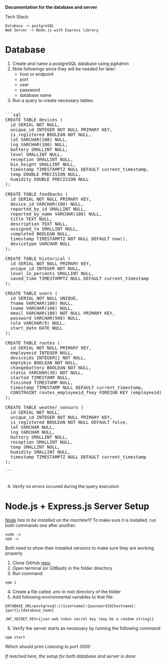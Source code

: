 **Documentation for the database and server**

Tech Stack:

```
Database -> postgreSQL
Web Server -> Node.js with Express library
```

# Database

1. Create and name a postgreSQL database using pgAdmin
2. Note followings since they will be needed for later:
   - host or endpoint
   - port
   - user
   - password
   - database name
3. Run a query to create necessary tables:
<pre>

```sql
CREATE TABLE devices (
  id SERIAL NOT NULL,
  unique_id INTEGER NOT NULL PRIMARY KEY,
  is_registered BOOLEAN NOT NULL,
  lat VARCHAR(100) NULL,
  lng VARCHAR(100) NULL,
  battery SMALLINT NULL,
  level SMALLINT NULL,
  reception SMALLINT NULL,
  bin_height SMALLINT NULL,
  timestamp TIMESTAMPTZ NULL DEFAULT current_timestamp,
  temp DOUBLE PRECISION NULL,
  humidity DOUBLE PRECISION NULL
);

CREATE TABLE feedbacks (
  id SERIAL NOT NULL PRIMARY KEY,
  device_id VARCHAR(100) NULL,
  reported_by_id SMALLINT NULL,
  reported_by_name VARCHAR(100) NULL,
  title TEXT NULL,
  description TEXT NULL,
  assigned_to SMALLINT NULL,
  completed BOOLEAN NULL,
  timestamp TIMESTAMPTZ NOT NULL DEFAULT now(),
  devicetype VARCHAR NULL
);

CREATE TABLE historical (
  id SERIAL NOT NULL PRIMARY KEY,
  unique_id INTEGER NOT NULL,
  level_in_percents SMALLINT NULL,
  saved_time TIMESTAMPTZ NULL DEFAULT current_timestamp
);

CREATE TABLE users (
  id SERIAL NOT NULL UNIQUE,
  fname VARCHAR(100) NULL,
  lname VARCHAR(100) NULL,
  email VARCHAR(100) NOT NULL PRIMARY KEY,
  password VARCHAR(500) NULL,
  role VARCHAR(9) NULL,
  start_date DATE NULL
);

CREATE TABLE routes (
  id SERIAL NOT NULL PRIMARY KEY,
  employeeid INTEGER NULL,
  deviceids INTEGER[] NOT NULL,
  emptybin BOOLEAN NOT NULL,
  changebattery BOOLEAN NOT NULL,
  status VARCHAR(30) NOT NULL,
  started TIMESTAMP NULL,
  finished TIMESTAMP NULL,
  timestamp TIMESTAMP NULL DEFAULT current_timestamp,
  CONSTRAINT routes_employeeid_fkey FOREIGN KEY (employeeid) REFERENCES users (id)
);

CREATE TABLE weather_sensors (
  id SERIAL NOT NULL,
  unique_id INTEGER NOT NULL PRIMARY KEY,
  is_registered BOOLEAN NOT NULL DEFAULT false,
  lat VARCHAR NULL,
  lng VARCHAR NULL,
  battery SMALLINT NULL,
  reception SMALLINT NULL,
  temp SMALLINT NULL,
  humidity SMALLINT NULL,
  timestamp TIMESTAMPTZ NULL DEFAULT current_timestamp
);

```

</pre>

4. Verify no errors occured during the query execution

# Node.js + Express.js Server Setup

_[Node](https://nodejs.org/en/download) has to be installed on the machine!!!_
To make sure it is installed, run both commands one after another:

```
node -v
npm -v
```

Both need to show their installed versions to make sure they are working properly

1. Clone GitHub [repo](https://github.com/BrianKellyCS/new-wbm-back.git)
2. Open terminal (or GitBash) in the folder directory
3. Run command:

```
npm i
```

4. Create a file called _.env_ in root directory of the folder
5. Add following environmental variables to that file:

```
DATABASE_URL=postgresql://{username}:{password}@{hostname}:{port}/{database_name}

JWT_SECRET_KEY={json web token secret key (may be a random string)}

```

6. Verify the server starts as necessary by running the following command:

```
npm start
```

Which should print _Listening to port 3000_

_If reached here, the setup for both database and server is done_

